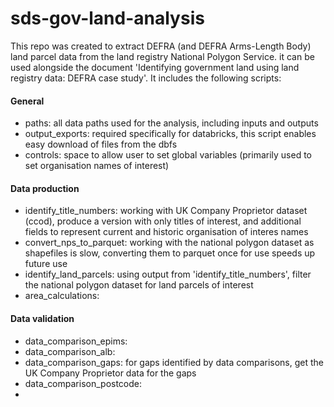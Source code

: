 # sds-gov-land-analysis
This repo was created to extract DEFRA (and DEFRA Arms-Length Body) land parcel data from the land registry National Polygon Service. it can be used alongside the document 'Identifying government land using land registry data: DEFRA case study'.
It includes the following scripts:
#### General
- paths: all data paths used for the analysis, including inputs and outputs
- output_exports: required specifically for databricks, this script enables easy download of files from the dbfs
- controls: space to allow user to set global variables (primarily used to set organisation names of interest)
#### Data production
- identify_title_numbers: working with UK Company Proprietor dataset (ccod), produce a version with only titles of interest, and additional fields to represent current and historic organisation of interes names
- convert_nps_to_parquet: working with the national polygon dataset as shapefiles is slow, converting them to parquet once for use speeds up future use
- identify_land_parcels: using output from 'identify_title_numbers', filter the national polygon dataset for land parcels of interest
- area_calculations:
#### Data validation
- data_comparison_epims:
- data_comparison_alb:
- data_comparison_gaps: for gaps identified by data comparisons, get the UK Company Proprietor data for the gaps
- data_comparison_postcode:
- 